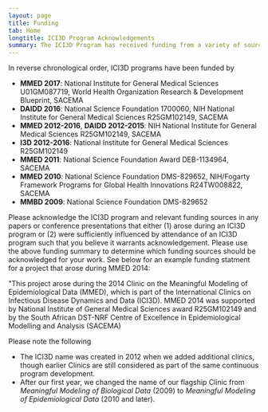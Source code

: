 ```yaml
---
layout: page
title: Funding
tab: Home
longtitle: ICI3D Program Acknowledgements
summary: The ICI3D Program has received funding from a variety of sources. Participants are requested to acknowledge both the overall program and the funding for the year/s they attended.
---
```


In reverse chronological order, ICI3D programs have been funded by

* **MMED 2017**: National Institute for General Medical Sciences U01GM087719, World Health Organization Research & Development
  Blueprint, SACEMA
* **DAIDD 2016**: National Science Foundation 1700060, NIH National Institute for General Medical Sciences R25GM102149, SACEMA
* **MMED 2012-2016**, **DAIDD 2012-2015**: NIH National Institute for General Medical Sciences R25GM102149, SACEMA
* **I3D 2012-2016**: National Institute for General Medical Sciences R25GM102149
* **MMED 2011**: National Science Foundation Award DEB-1134964, SACEMA
* **MMED 2010**: National Science Foundation DMS-829652, NIH/Fogarty Framework Programs for Global
  Health Innovations R24TW008822, SACEMA
* **MMBD 2009**: National Science Foundation DMS-829652


Please acknowledge the ICI3D program and relevant funding sources in
any papers or conference presentations that either (1) arose during an
ICI3D program or (2) were sufficiently influenced by attendance of an
ICI3D program such that you believe it warrants
acknowledgement. Please use the above funding summary to determine
which funding sources should be acknowledged for your work. See below for an
example funding statment for a project that arose during MMED 2014:

"This project arose during the 2014 Clinic on the Meaningful Modeling
of Epidemiological Data (MMED), which is part of the International
Clinics on Infectious Disease Dynamics and Data (ICI3D). MMED 2014 was
supported by National Institute of General Medical Sciences award
R25GM102149 and by the South African DST-NRF Centre of Excellence in
Epidemiological Modelling and Analysis (SACEMA)

Please note the following
* The ICI3D name was created in 2012 when we added additional clinics,
though earlier Clinics are still considered as part of the same continuous program
development.
* After our first year, we changed the name of our flagship Clinic from
*Meaningful Modeling of Biological Data* (2009) to *Meaningful Modeling of Epidemiological Data* (2010 and later).
